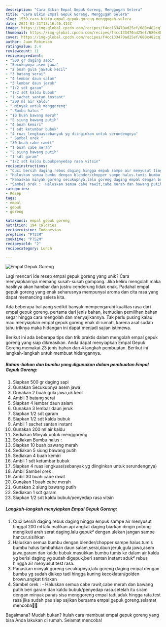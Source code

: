 ```yaml
---
description: "Cara Bikin Empal Gepuk Goreng, Menggugah Selera"
title: "Cara Bikin Empal Gepuk Goreng, Menggugah Selera"
slug: 1559-cara-bikin-empal-gepuk-goreng-menggugah-selera
date: 2021-01-31T13:16:46.414Z
image: https://img-global.cpcdn.com/recipes/f4cc133470ad25ef/680x482cq70/empal-gepuk-goreng-foto-resep-utama.jpg
thumbnail: https://img-global.cpcdn.com/recipes/f4cc133470ad25ef/680x482cq70/empal-gepuk-goreng-foto-resep-utama.jpg
cover: https://img-global.cpcdn.com/recipes/f4cc133470ad25ef/680x482cq70/empal-gepuk-goreng-foto-resep-utama.jpg
author: Juan Robinson
ratingvalue: 3.4
reviewcount: 11
recipeingredient:
- "500 gr daging sapi"
- "Secukupnya asem jawa"
- "2 buah gula jawauk kecil"
- "3 batang serai"
- "4 lembar daun salam"
- "3 lembar daun jeruk"
- "1/2 sdt garam"
- "1/2 sdt kaldu bubuk"
- "1 sachet santan instant"
- "200 ml air kaldu"
- " Minyak untuk menggoreng"
- " Bumbu halus "
- "10 buah bawang merah"
- "5 siung bawang putih"
- "4 buah kemiri"
- "1 sdt ketumbar bubuk"
- "4 ruas lengkuassebanyak yg diinginkan untuk serundengnya"
- " Sambel orek "
- "30 buah cabe rawit"
- "1 buah cabe merah"
- "2 siung bawang putih"
- "1 sdt garam"
- "1/2 sdt kaldu bubukpenyedap rasa vitsin"
recipeinstructions:
- "Cuci bersih daging.rebus daging hingga empuk sampe air menyusut tinggal 200 ml lalu matikan api angkat daging biarkan dingin potong mengikuti arah serat daging.lalu gepuk² dengan ulekan jangan sampe hancur.sisihkan"
- "Haluskan semua bumbu dengan blender/chopper sampe halus.tumis bumbu halus tambahkan daun salam,serai,daun jeruk,gula jawa,asem jawa,garam dan kaldu bubuk.masukkan bumbu tumis ke dalam air kaldu yg berisi daging yg sudah digepuk,beri santan instant aduk² rebus hingga air menyusut.test rasa."
- "Panaskan minyak goreng secukupnya,lalu goreng daging empal dengan bumbu yg sudah diukep tadi hingga kuning kecoklatan/golden brown.angkat tiriskan"
- "Sambel orek :  Haluskan semua cabe rawit,cabe merah dan bawang putih beri garam dan kaldu bubuk/penyedap rasa.setelah itu siram dengan minyak panas sisa menggoreng empal tadi,aduk hingga rata.test rasa jika sudah pas siap sajikan bersama empal gepuk goreng.selamat mencoba🙏😘"
categories:
- Resep
tags:
- empal
- gepuk
- goreng

katakunci: empal gepuk goreng 
nutrition: 194 calories
recipecuisine: Indonesian
preptime: "PT33M"
cooktime: "PT52M"
recipeyield: "2"
recipecategory: Lunch

---
```



![Empal Gepuk Goreng](https://img-global.cpcdn.com/recipes/f4cc133470ad25ef/680x482cq70/empal-gepuk-goreng-foto-resep-utama.jpg)

Lagi mencari ide resep empal gepuk goreng yang unik? Cara menyiapkannya memang susah-susah gampang. Jika keliru mengolah maka hasilnya akan hambar dan justru cenderung tidak enak. Padahal empal gepuk goreng yang enak seharusnya mempunyai aroma dan cita rasa yang dapat memancing selera kita.



Ada beberapa hal yang sedikit banyak mempengaruhi kualitas rasa dari empal gepuk goreng, pertama dari jenis bahan, kemudian pemilihan bahan segar hingga cara mengolah dan menyajikannya. Tak perlu pusing kalau mau menyiapkan empal gepuk goreng enak di rumah, karena asal sudah tahu triknya maka hidangan ini dapat menjadi sajian istimewa.


Berikut ini ada beberapa tips dan trik praktis dalam mengolah empal gepuk goreng yang siap dikreasikan. Anda dapat menyiapkan Empal Gepuk Goreng memakai 23 jenis bahan dan 4 langkah pembuatan. Berikut ini langkah-langkah untuk membuat hidangannya.

<!--inarticleads1-->

##### Bahan-bahan dan bumbu yang digunakan dalam pembuatan Empal Gepuk Goreng:

1. Siapkan 500 gr daging sapi
1. Gunakan Secukupnya asem jawa
1. Gunakan 2 buah gula jawa,uk kecil
1. Ambil 3 batang serai
1. Siapkan 4 lembar daun salam
1. Gunakan 3 lembar daun jeruk
1. Siapkan 1/2 sdt garam
1. Siapkan 1/2 sdt kaldu bubuk
1. Ambil 1 sachet santan instant
1. Gunakan 200 ml air kaldu
1. Sediakan  Minyak untuk menggoreng
1. Sediakan  Bumbu halus :
1. Siapkan 10 buah bawang merah
1. Sediakan 5 siung bawang putih
1. Sediakan 4 buah kemiri
1. Ambil 1 sdt ketumbar bubuk
1. Siapkan 4 ruas lengkuas(sebanyak yg diinginkan untuk serundengnya)
1. Ambil  Sambel orek :
1. Ambil 30 buah cabe rawit
1. Gunakan 1 buah cabe merah
1. Gunakan 2 siung bawang putih
1. Sediakan 1 sdt garam
1. Siapkan 1/2 sdt kaldu bubuk/penyedap rasa vitsin




<!--inarticleads2-->

##### Langkah-langkah menyiapkan Empal Gepuk Goreng:

1. Cuci bersih daging.rebus daging hingga empuk sampe air menyusut tinggal 200 ml lalu matikan api angkat daging biarkan dingin potong mengikuti arah serat daging.lalu gepuk² dengan ulekan jangan sampe hancur.sisihkan
1. Haluskan semua bumbu dengan blender/chopper sampe halus.tumis bumbu halus tambahkan daun salam,serai,daun jeruk,gula jawa,asem jawa,garam dan kaldu bubuk.masukkan bumbu tumis ke dalam air kaldu yg berisi daging yg sudah digepuk,beri santan instant aduk² rebus hingga air menyusut.test rasa.
1. Panaskan minyak goreng secukupnya,lalu goreng daging empal dengan bumbu yg sudah diukep tadi hingga kuning kecoklatan/golden brown.angkat tiriskan
1. Sambel orek :  - Haluskan semua cabe rawit,cabe merah dan bawang putih beri garam dan kaldu bubuk/penyedap rasa.setelah itu siram dengan minyak panas sisa menggoreng empal tadi,aduk hingga rata.test rasa jika sudah pas siap sajikan bersama empal gepuk goreng.selamat mencoba🙏😘




Bagaimana? Mudah bukan? Itulah cara membuat empal gepuk goreng yang bisa Anda lakukan di rumah. Selamat mencoba!
